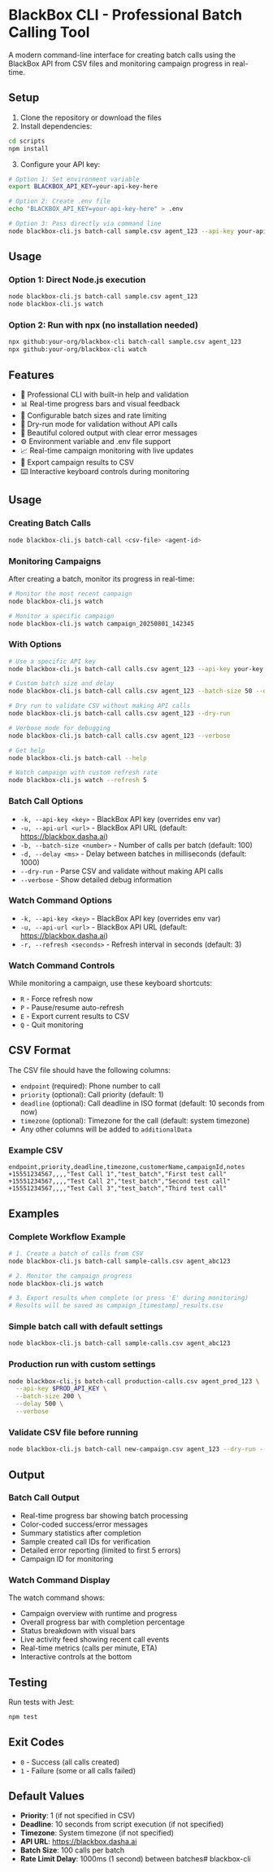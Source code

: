 # BlackBox CLI - Professional Batch Calling Tool

A modern command-line interface for creating batch calls using the BlackBox API from CSV files and monitoring campaign progress in real-time.

## Setup

1. Clone the repository or download the files
2. Install dependencies:
```bash
cd scripts
npm install
```

3. Configure your API key:
```bash
# Option 1: Set environment variable
export BLACKBOX_API_KEY=your-api-key-here

# Option 2: Create .env file
echo "BLACKBOX_API_KEY=your-api-key-here" > .env

# Option 3: Pass directly via command line
node blackbox-cli.js batch-call sample.csv agent_123 --api-key your-api-key-here
```

## Usage

### Option 1: Direct Node.js execution
```bash
node blackbox-cli.js batch-call sample.csv agent_123
node blackbox-cli.js watch
```

### Option 2: Run with npx (no installation needed)
```bash
npx github:your-org/blackbox-cli batch-call sample.csv agent_123
npx github:your-org/blackbox-cli watch
```

## Features

- 🚀 Professional CLI with built-in help and validation
- 📊 Real-time progress bars and visual feedback
- 🔧 Configurable batch sizes and rate limiting
- 🏃 Dry-run mode for validation without API calls
- 🎨 Beautiful colored output with clear error messages
- ⚙️ Environment variable and .env file support
- 📈 Real-time campaign monitoring with live updates
- 💾 Export campaign results to CSV
- ⌨️ Interactive keyboard controls during monitoring


## Usage

### Creating Batch Calls

```bash
node blackbox-cli.js batch-call <csv-file> <agent-id>
```

### Monitoring Campaigns

After creating a batch, monitor its progress in real-time:

```bash
# Monitor the most recent campaign
node blackbox-cli.js watch

# Monitor a specific campaign
node blackbox-cli.js watch campaign_20250801_142345
```

### With Options

```bash
# Use a specific API key
node blackbox-cli.js batch-call calls.csv agent_123 --api-key your-key

# Custom batch size and delay
node blackbox-cli.js batch-call calls.csv agent_123 --batch-size 50 --delay 2000

# Dry run to validate CSV without making API calls
node blackbox-cli.js batch-call calls.csv agent_123 --dry-run

# Verbose mode for debugging
node blackbox-cli.js batch-call calls.csv agent_123 --verbose

# Get help
node blackbox-cli.js batch-call --help

# Watch campaign with custom refresh rate
node blackbox-cli.js watch --refresh 5
```

### Batch Call Options

- `-k, --api-key <key>` - BlackBox API key (overrides env var)
- `-u, --api-url <url>` - BlackBox API URL (default: https://blackbox.dasha.ai)
- `-b, --batch-size <number>` - Number of calls per batch (default: 100)
- `-d, --delay <ms>` - Delay between batches in milliseconds (default: 1000)
- `--dry-run` - Parse CSV and validate without making API calls
- `--verbose` - Show detailed debug information

### Watch Command Options

- `-k, --api-key <key>` - BlackBox API key (overrides env var)
- `-u, --api-url <url>` - BlackBox API URL (default: https://blackbox.dasha.ai)
- `-r, --refresh <seconds>` - Refresh interval in seconds (default: 3)

### Watch Command Controls

While monitoring a campaign, use these keyboard shortcuts:
- `R` - Force refresh now
- `P` - Pause/resume auto-refresh
- `E` - Export current results to CSV
- `Q` - Quit monitoring

## CSV Format

The CSV file should have the following columns:
- `endpoint` (required): Phone number to call
- `priority` (optional): Call priority (default: 1)
- `deadline` (optional): Call deadline in ISO format (default: 10 seconds from now)
- `timezone` (optional): Timezone for the call (default: system timezone)
- Any other columns will be added to `additionalData`

### Example CSV

```csv
endpoint,priority,deadline,timezone,customerName,campaignId,notes
+15551234567,,,,"Test Call 1","test_batch","First test call"
+15551234567,,,,"Test Call 2","test_batch","Second test call"
+15551234567,,,,"Test Call 3","test_batch","Third test call"
```

## Examples

### Complete Workflow Example

```bash
# 1. Create a batch of calls from CSV
node blackbox-cli.js batch-call sample-calls.csv agent_abc123

# 2. Monitor the campaign progress
node blackbox-cli.js watch

# 3. Export results when complete (or press 'E' during monitoring)
# Results will be saved as campaign_[timestamp]_results.csv
```

### Simple batch call with default settings
```bash
node blackbox-cli.js batch-call sample-calls.csv agent_abc123
```

### Production run with custom settings
```bash
node blackbox-cli.js batch-call production-calls.csv agent_prod_123 \
  --api-key $PROD_API_KEY \
  --batch-size 200 \
  --delay 500 \
  --verbose
```

### Validate CSV file before running
```bash
node blackbox-cli.js batch-call new-campaign.csv agent_123 --dry-run --verbose
```

## Output

### Batch Call Output
- Real-time progress bar showing batch processing
- Color-coded success/error messages
- Summary statistics after completion
- Sample created call IDs for verification
- Detailed error reporting (limited to first 5 errors)
- Campaign ID for monitoring

### Watch Command Display
The watch command shows:
- Campaign overview with runtime and progress
- Overall progress bar with completion percentage
- Status breakdown with visual bars
- Live activity feed showing recent call events
- Real-time metrics (calls per minute, ETA)
- Interactive controls at the bottom

## Testing

Run tests with Jest:
```bash
npm test
```

## Exit Codes

- `0` - Success (all calls created)
- `1` - Failure (some or all calls failed)

## Default Values

- **Priority**: 1 (if not specified in CSV)
- **Deadline**: 10 seconds from script execution (if not specified)
- **Timezone**: System timezone (if not specified)
- **API URL**: https://blackbox.dasha.ai
- **Batch Size**: 100 calls per batch
- **Rate Limit Delay**: 1000ms (1 second) between batches# blackbox-cli
